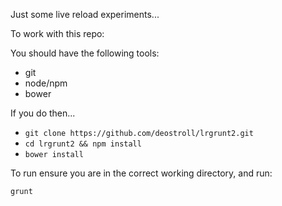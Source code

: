 Just some live reload experiments...

To work with this repo:

You should have the following tools:

- git
- node/npm
- bower

If you do then... 

- ```git clone https://github.com/deostroll/lrgrunt2.git```
- ```cd lrgrunt2 && npm install```
- ```bower install```

To run ensure you are in the correct working directory, and run:

```grunt```